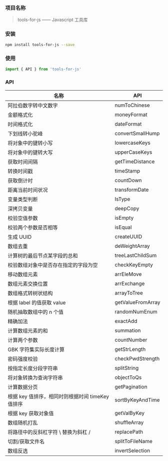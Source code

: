 ### 项目名称

> tools-for-js —— Javascript 工具库

### 安装

```sh
npm install tools-for-js --save
```

### 使用

```js
import { API } from 'tools-for-js'
```

### API

| 名称                                             | API               |
| ------------------------------------------------ | ----------------- |
| 阿拉伯数字转中文数字                             | numToChinese      |
| 金额格式化                                       | moneyFormat       |
| 时间格式化                                       | dateFormat        |
| 下划线转小驼峰                                   | convertSmallHump  |
| 将对象中的键转小写                               | lowercaseKeys     |
| 将对象中的键转大写                               | upperCaseKeys     |
| 获取时间间隔                                     | getTimeDistance   |
| 转换时间戳                                       | timeStamp         |
| 获取倒计时                                       | countDown         |
| 距离当前时间状况                                 | transformDate     |
| 变量类型判断                                     | IsType            |
| 深拷贝变量                                       | deepCopy          |
| 校验空值参数                                     | isEmpty           |
| 校验两个参数是否相等                             | isEqual           |
| 生成 UUID                                        | createUUID        |
| 数组去重                                         | deWeightArray     |
| 计算树的最后节点某字段的总和                     | treeLastChildSum  |
| 校验数组对象中是否存在指定的字段为空             | checkKeyEmpty     |
| 移动数组元素                                     | arrEleMove        |
| 数组元素交换位置                                 | arrExchange       |
| 数组格式转树状结构                               | arrayToTree       |
| 根据 label 的值获取 value                        | getValueFromArray |
| 随机抽取数组中的 n 个值                          | randomNumEnum     |
| 精确加法                                         | exactAdd          |
| 计算数组元素的和                                 | summation         |
| 计算两个参数                                     | countNumber       |
| GBK 字符集实际长度计算                           | getStrLength      |
| 密码强度校验                                     | checkPwdStrength  |
| 按指定长度分段字符串                             | splitString       |
| 将对象转换为查询字符串                           | objectToQs        |
| 计算数据分页                                     | getPagination     |
| 根据 key 值排序，相同时则根据时间 timeKey 值排序 | sortByKeyAndTime  |
| 根据 key 获取对象值                              | getValByKey       |
| 数组随机打乱                                     | shuffleArray      |
| 将路径中的反斜杠字符 \ 替换为斜杠 /              | replacePath       |
| 切割/获取文件名                                  | splitToFileName   |
| 数组反选                                         | invertSelection   |
